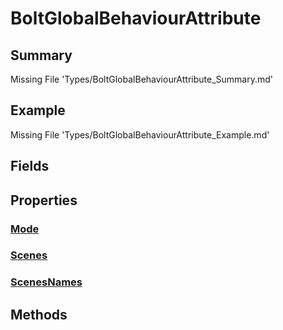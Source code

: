 # BoltGlobalBehaviourAttribute
## Summary
Missing File 'Types/BoltGlobalBehaviourAttribute_Summary.md'
## Example
Missing File 'Types/BoltGlobalBehaviourAttribute_Example.md'
## Fields
## Properties
### [Mode](Types/BoltGlobalBehaviourAttribute/P/Mode.md)
### [Scenes](Types/BoltGlobalBehaviourAttribute/P/Scenes.md)
### [ScenesNames](Types/BoltGlobalBehaviourAttribute/P/ScenesNames.md)
## Methods
